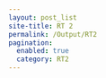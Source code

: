 ```yaml
---
layout: post_list
site-title: RT 2
permalink: /Output/RT2
pagination: 
  enabled: true
  category: RT2
---
```


